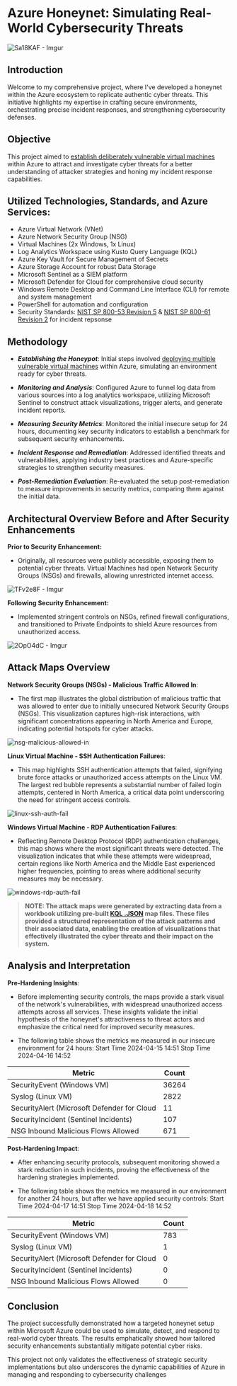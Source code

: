 # Azure Honeynet: Simulating Real-World Cybersecurity Threats
![Sa18KAF - Imgur](https://github.com/PranilPrasad/azure-cloud-soc-honeynet/assets/126536570/d0e0b178-c99c-4ae4-aea1-cef47d22cf26)

## Introduction

Welcome to my comprehensive project, where I've developed a honeynet within the Azure ecosystem to replicate authentic cyber threats. This initiative highlights my expertise in crafting secure environments, orchestrating precise incident responses, and strengthening cybersecurity defenses.

## Objective
This project aimed to [establish deliberately vulnerable virtual machines](https://github.com/PranilPrasad/azure-vm-prep)  within Azure to attract and investigate cyber threats for a better understanding of attacker strategies and honing my incident response capabilities.

## Utilized Technologies, Standards, and Azure Services:

- Azure Virtual Network (VNet)
- Azure Network Security Group (NSG)
- Virtual Machines (2x Windows, 1x Linux)
- Log Analytics Workspace using Kusto Query Language (KQL)
- Azure Key Vault for Secure Management of Secrets
- Azure Storage Account for robust Data Storage
- Microsoft Sentinel as a SIEM platform
- Microsoft Defender for Cloud for comprehensive cloud security
- Windows Remote Desktop and Command Line Interface (CLI) for remote and system management
- PowerShell for automation and configuration
- Security Standards: [NIST SP 800-53 Revision 5](https://csrc.nist.gov/publications/detail/sp/800-53/rev-5/final) & [NIST SP 800-61 Revision 2](https://www.nist.gov/privacy-framework/nist-sp-800-61) for incident repsonse

## Methodology

- <b>*Establishing the Honeypot*</b>: Initial steps involved [deploying multiple vulnerable virtual machines](https://github.com/PranilPrasad/azure-vm-prep) within Azure, simulating an environment ready for cyber threats.

- <b>*Monitoring and Analysis*</b>: Configured Azure to funnel log data from various sources into a log analytics workspace, utilizing Microsoft Sentinel to construct attack visualizations, trigger alerts, and generate incident reports.

- <b>*Measuring Security Metrics*</b>: Monitored the initial insecure setup for 24 hours, documenting key security indicators to establish a benchmark for subsequent security enhancements.

- <b>*Incident Response and Remediation*</b>: Addressed identified threats and vulnerabilities, applying industry best practices and Azure-specific strategies to strengthen security measures.

- <b>*Post-Remediation Evaluation*</b>: Re-evaluated the setup post-remediation to measure improvements in security metrics, comparing them against the initial data.


## Architectural Overview Before and After Security Enhancements

<b>Prior to Security Enhancement:</b>

- Originally, all resources were publicly accessible, exposing them to potential cyber threats. Virtual Machines had open Network Security Groups (NSGs) and firewalls, allowing unrestricted internet access.

![TFv2e8F - Imgur](https://github.com/PranilPrasad/azure-cloud-soc-honeynet/assets/126536570/cebd8473-3ee8-4e88-90c0-996ff8626b7c)

<b>Following Security Enhancement:</b>

- Implemented stringent controls on NSGs, refined firewall configurations, and transitioned to Private Endpoints to shield Azure resources from unauthorized access.

![2OpO4dC - Imgur](https://github.com/PranilPrasad/azure-cloud-soc-honeynet/assets/126536570/91fe191f-e9f2-4047-a002-57cb07111a77)

 ## Attack Maps Overview

<b>Network Security Groups (NSGs) - Malicious Traffic Allowed In</b>:

- The first map illustrates the global distribution of malicious traffic that was allowed to enter due to initially unsecured Network Security Groups (NSGs). This visualization captures high-risk interactions, with significant concentrations appearing in North America and Europe, indicating potential hotspots for cyber attacks.

![nsg-malicious-allowed-in](https://github.com/cesarias/Secure_Cloud/assets/126536570/d6695c8e-b06b-4a92-a56c-a3d7a13a7adf)

<b>Linux Virtual Machine - SSH Authentication Failures</b>: 

- This map highlights SSH authentication attempts that failed, signifying brute force attacks or unauthorized access attempts on the Linux VM. The largest red bubble represents a substantial number of failed login attempts, centered in North America, a critical data point underscoring the need for stringent access controls.

![linux-ssh-auth-fail](https://github.com/cesarias/Secure_Cloud/assets/126536570/1d49f3f8-c354-4518-8bfc-b06badf7c294)

<b>Windows Virtual Machine - RDP Authentication Failures</b>:

- Reflecting Remote Desktop Protocol (RDP) authentication challenges, this map shows where the most significant threats were detected. The visualization indicates that while these attempts were widespread, certain regions like North America and the Middle East experienced higher frequencies, pointing to areas where additional security measures may be necessary.

![windows-rdp-auth-fail](https://github.com/cesarias/Secure_Cloud/assets/126536570/b7e957e4-5a57-4de0-a3db-d055e36b187a)

> <b>NOTE: The attack maps were generated by extracting data from a workbook utilizing pre-built [KQL .JSON](https://github.com/AmiliaSalva/Cloud-SOC-Project-Resources/blob/main/MS%20Sentinel%20Maps%20(JSON)/linux-ssh-auth-fail.json) map files. These files provided a structured representation of the attack patterns and their associated data, 
enabling the creation of visualizations that effectively illustrated the cyber threats and their impact on the system.</b>


## Analysis and Interpretation
<b>Pre-Hardening Insights</b>:

- Before implementing security controls, the maps provide a stark visual of the network's vulnerabilities, with widespread unauthorized access attempts across all services. These insights validate the initial hypothesis of the honeynet's attractiveness to threat actors and emphasize the critical need for improved security measures.

- The following table shows the metrics we measured in our insecure environment for 24 hours:
Start Time 2024-04-15 14:51
Stop Time 2024-04-16 14:52

| Metric                   | Count
| ------------------------ | -----
| SecurityEvent (Windows VM)            | 36264
| Syslog (Linux VM)                   | 2822
| SecurityAlert (Microsoft Defender for Cloud            | 11
| SecurityIncident (Sentinel Incidents)        | 107
| NSG Inbound Malicious Flows Allowed | 671


 <b>Post-Hardening Impact</b>:

 - After enhancing security protocols, subsequent monitoring showed a stark reduction in such incidents, proving the effectiveness of the hardening strategies implemented.

- The following table shows the metrics we measured in our environment for another 24 hours, but after we have applied security controls:
Start Time 2024-04-17 14:51
Stop Time	 2024-04-18 14:52


| Metric                   | Count
| ------------------------ | -----
| SecurityEvent (Windows VM)            | 783
| Syslog (Linux VM)                   | 1
| SecurityAlert (Microsoft Defender for Cloud            | 0
| SecurityIncident (Sentinel Incidents)        | 0
| NSG Inbound Malicious Flows Allowed | 0

## Conclusion

The project successfully demonstrated how a targeted honeynet setup within Microsoft Azure could be used to simulate, detect, and respond to real-world cyber threats. The results emphatically showed how tailored security enhancements substantially mitigate potential cyber risks.

This project not only validates the effectiveness of strategic security implementations but also underscores the dynamic capabilities of Azure in managing and responding to cybersecurity challenges
